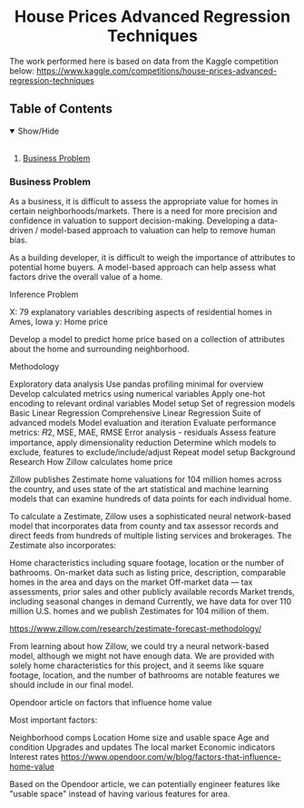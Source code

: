 <h1 align='center'>House Prices Advanced Regression Techniques</h1>

The work performed here is based on data from the Kaggle competition below:
https://www.kaggle.com/competitions/house-prices-advanced-regression-techniques

## Table of Contents
<details open>
<summary>Show/Hide</summary>
<br>

1. [ Business Problem ](#TESTEST)
<!-- 2. [ Technologies Used ](#Technologies_Used)    
3. [ Structure ](#Structure)
4. [ Executive Summary ](#Executive_Summary)
   * [ 1. Webscraping, Early EDA, and Cleaning ](#Webscraping_Early_EDA_and_Cleaning)
       * [ Webscraping ](#Webscraping)
       * [ Early EDA and Cleaning](#Early_EDA_and_Cleaning)
   * [ 2. Further EDA and Preprocessing ](#Further_EDA_and_Preprocessing) 
   * [ 3. Modelling and Hyperparameter Tuning ](#Modelling)
   * [ 4. Evaluation ](#Evaluation)
       * [ Future Improvements ](#Future_Improvements)
   * [ 5. Neural Network Modelling ](#Neural_Network_Modelling)
   * [ 6. Revaluation and Deployment ](#Revaluation) -->
</details>


### Business Problem

As a business, it is difficult to assess the appropriate value for homes in certain neighborhoods/markets. There is a need for more precision and confidence in valuation to support decision-making. Developing a data-driven / model-based approach to valuation can help to remove human bias.

As a building developer, it is difficult to weigh the importance of attributes to potential home buyers. A model-based approach can help assess what factors drive the overall value of a home.

Inference Problem

X: 79 explanatory variables describing aspects of residential homes in Ames, Iowa
y: Home price

Develop a model to predict home price based on a collection of attributes about the home and surrounding neighborhood.

Methodology

Exploratory data analysis
Use pandas profiling minimal for overview
Develop calculated metrics using numerical variables
Apply one-hot encoding to relevant ordinal variables
Model setup
Set of regression models
Basic Linear Regression
Comprehensive Linear Regression
Suite of advanced models
Model evaluation and iteration
Evaluate performance metrics: 𝑅2, MSE, MAE, RMSE
Error analysis - residuals
Assess feature importance, apply dimensionality reduction
Determine which models to exclude, features to exclude/include/adjust
Repeat model setup
Background Research
How Zillow calculates home price

Zillow publishes Zestimate home valuations for 104 million homes across the country, and uses state of the art statistical and machine learning models that can examine hundreds of data points for each individual home.

To calculate a Zestimate, Zillow uses a sophisticated neural network-based model that incorporates data from county and tax assessor records and direct feeds from hundreds of multiple listing services and brokerages. The Zestimate also incorporates:

Home characteristics including square footage, location or the number of bathrooms.
On-market data such as listing price, description, comparable homes in the area and days on the market
Off-market data — tax assessments, prior sales and other publicly available records
Market trends, including seasonal changes in demand
Currently, we have data for over 110 million U.S. homes and we publish Zestimates for 104 million of them.

https://www.zillow.com/research/zestimate-forecast-methodology/

From learning about how Zillow, we could try a neural network-based model, although we might not have enough data. We are provided with solely home characteristics for this project, and it seems like square footage, location, and the number of bathrooms are notable features we should include in our final model.

Opendoor article on factors that influence home value

Most important factors:

Neighborhood comps
Location
Home size and usable space
Age and condition
Upgrades and updates
The local market
Economic indicators
Interest rates
https://www.opendoor.com/w/blog/factors-that-influence-home-value

Based on the Opendoor article, we can potentially engineer features like "usable space" instead of having various features for area.
